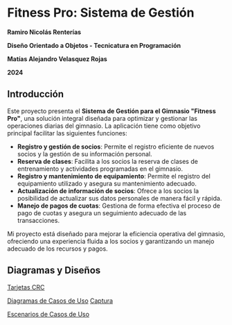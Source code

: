 # Fitness Pro: Sistema de Gestión

**Ramiro Nicolás Renterías**

**Diseño Orientado a Objetos - Tecnicatura en Programación**

**Matías Alejandro Velasquez Rojas**

**2024**

## Introducción

Este proyecto presenta el **Sistema de Gestión para el Gimnasio "Fitness Pro"**, una solución integral diseñada para optimizar y gestionar las operaciones diarias del gimnasio. La aplicación tiene como objetivo principal facilitar las siguientes funciones:

- **Registro y gestión de socios**: Permite el registro eficiente de nuevos socios y la gestión de su información personal.
- **Reserva de clases**: Facilita a los socios la reserva de clases de entrenamiento y actividades programadas en el gimnasio.
- **Registro y mantenimiento de equipamiento**: Permite el registro del equipamiento utilizado y asegura su mantenimiento adecuado.
- **Actualización de información de socios**: Ofrece a los socios la posibilidad de actualizar sus datos personales de manera fácil y rápida.
- **Manejo de pagos de cuotas**: Gestiona de forma efectiva el proceso de pago de cuotas y asegura un seguimiento adecuado de las transacciones.

Mi proyecto está diseñado para mejorar la eficiencia operativa del gimnasio, ofreciendo una experiencia fluida a los socios y garantizando un manejo adecuado de los recursos y pagos.

## Diagramas y Diseños

[Tarjetas CRC](https://drive.google.com/file/d/1bKtewzhL9w-Q6pUhzRKRRz3kQuxJOShy/view?usp=drive_link)

[Diagramas de Casos de Uso](https://drive.google.com/file/d/1LcTgLUDS7oAaNSqmWJQq3fOdYscBOySX/view?usp=drive_link) [Captura](https://cdn.discordapp.com/attachments/937556463705022468/1283439622352801823/image.png?ex=66e2ffcb&is=66e1ae4b&hm=cc02ae54ab6b6f849c7cc6d35121fd0026a3ab824b8f7968354443a26842a805&)

[Escenarios de Casos de Uso](#)
